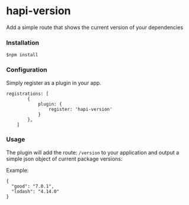 # hapi-version
Add a simple route that shows the current version of your dependencies

### Installation
```
$npm install
```

### Configuration
Simply register as a plugin in your app.
```
registrations: [
        {
            plugin: {
                register: 'hapi-version'
            }
        },
    ]
```

### Usage
The plugin will add the route: `/version` to your application and output a simple json object of current package versions:

Example:
```
{
  "good": "7.0.1",
  "lodash": "4.14.0"
}
```
